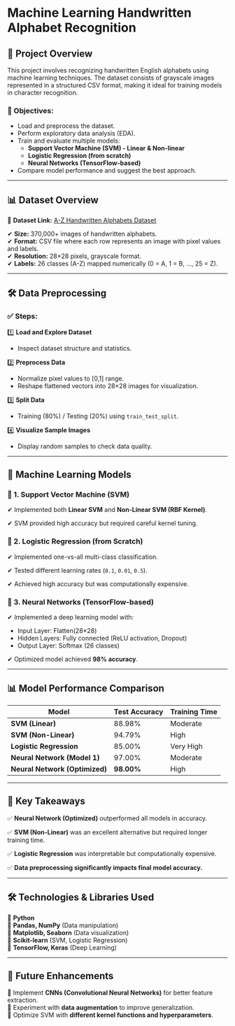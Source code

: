 # Machine Learning Handwritten Alphabet Recognition

## 📖 Project Overview
This project involves recognizing handwritten English alphabets using machine learning techniques. The dataset consists of grayscale images represented in a structured CSV format, making it ideal for training models in character recognition.

### 🎯 Objectives:
- Load and preprocess the dataset.
- Perform exploratory data analysis (EDA).
- Train and evaluate multiple models:
  - **Support Vector Machine (SVM) - Linear & Non-linear**
  - **Logistic Regression (from scratch)**
  - **Neural Networks (TensorFlow-based)**
- Compare model performance and suggest the best approach.

---

## 📊 Dataset Overview
🔗 **Dataset Link:** [A-Z Handwritten Alphabets Dataset](https://www.kaggle.com/datasets/sachinpatel21/az-handwritten-alphabets-in-csv-format)

✔ **Size:** 370,000+ images of handwritten alphabets.  
✔ **Format:** CSV file where each row represents an image with pixel values and labels.  
✔ **Resolution:** 28×28 pixels, grayscale format.  
✔ **Labels:** 26 classes (A-Z) mapped numerically (0 = A, 1 = B, ..., 25 = Z).  

---

## 🛠 Data Preprocessing
### ✅ Steps:

1️⃣ **Load and Explore Dataset**
   - Inspect dataset structure and statistics.
   
2️⃣ **Preprocess Data**
   - Normalize pixel values to [0,1] range.
   - Reshape flattened vectors into 28×28 images for visualization.
   
3️⃣ **Split Data**
   - Training (80%) / Testing (20%) using `train_test_split`.
   
4️⃣ **Visualize Sample Images**
   - Display random samples to check data quality.

---

## 🤖 Machine Learning Models
### 📌 1. **Support Vector Machine (SVM)**
✔ Implemented both **Linear SVM** and **Non-Linear SVM (RBF Kernel)**.

✔ SVM provided high accuracy but required careful kernel tuning.

### 📌 2. **Logistic Regression (from Scratch)**
✔ Implemented one-vs-all multi-class classification.

✔ Tested different learning rates (`0.1`, `0.01`, `0.5`).

✔ Achieved high accuracy but was computationally expensive.

### 📌 3. **Neural Networks (TensorFlow-based)**
✔ Implemented a deep learning model with:
   - Input Layer: Flatten(28×28)
   - Hidden Layers: Fully connected (ReLU activation, Dropout)
   - Output Layer: Softmax (26 classes)

✔ Optimized model achieved **98% accuracy**.

---

## 📊 Model Performance Comparison
| Model                | Test Accuracy | Training Time |
|----------------------|--------------|--------------|
| **SVM (Linear)**    | 88.98%       | Moderate    |
| **SVM (Non-Linear)**| 94.79%       | High        |
| **Logistic Regression** | 85.00% | Very High   |
| **Neural Network (Model 1)** | 97.00% | Moderate |
| **Neural Network (Optimized)** | **98.00%** | High |

---

## 🚀 Key Takeaways
✅ **Neural Network (Optimized)** outperformed all models in accuracy.  

✅ **SVM (Non-Linear)** was an excellent alternative but required longer training time.  

✅ **Logistic Regression** was interpretable but computationally expensive.  

✅ **Data preprocessing significantly impacts final model accuracy.**  

---

## 🛠 Technologies & Libraries Used
🔹 **Python**  
🔹 **Pandas, NumPy** (Data manipulation)  
🔹 **Matplotlib, Seaborn** (Data visualization)  
🔹 **Scikit-learn** (SVM, Logistic Regression)  
🔹 **TensorFlow, Keras** (Deep Learning)  

---

## 🔮 Future Enhancements
🔹 Implement **CNNs (Convolutional Neural Networks)** for better feature extraction.  
🔹 Experiment with **data augmentation** to improve generalization.  
🔹 Optimize SVM with **different kernel functions and hyperparameters**.  
